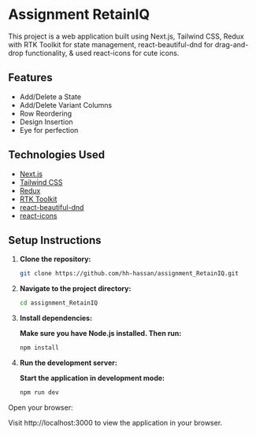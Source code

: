 # Assignment RetainIQ

This project is a web application built using Next.js, Tailwind CSS, Redux with RTK Toolkit for state management, react-beautiful-dnd for drag-and-drop functionality, & used react-icons for cute icons.

## Features

- Add/Delete a State
- Add/Delete Variant Columns
- Row Reordering
- Design Insertion
- Eye for perfection


## Technologies Used

- [Next.js](https://nextjs.org/)
- [Tailwind CSS](https://tailwindcss.com/)
- [Redux](https://redux.js.org/)
- [RTK Toolkit](https://redux-toolkit.js.org/)
- [react-beautiful-dnd](https://github.com/atlassian/react-beautiful-dnd)
- [react-icons](https://react-icons.github.io/react-icons/)


## Setup Instructions

1. **Clone the repository:**

   ```bash
   git clone https://github.com/hh-hassan/assignment_RetainIQ.git

2. **Navigate to the project directory:**
    
   ```bash
   cd assignment_RetainIQ

3. **Install dependencies:**

    **Make sure you have Node.js installed. Then run:**

    ```bash
    npm install

4. **Run the development server:**

    **Start the application in development mode:**

    ```bash
    npm run dev


Open your browser:

Visit http://localhost:3000 to view the application in your browser.